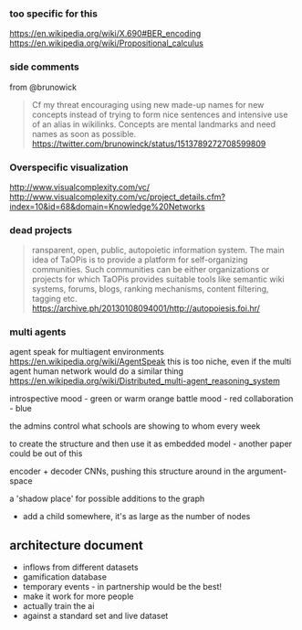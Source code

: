 ### too specific for this
https://en.wikipedia.org/wiki/X.690#BER_encoding
https://en.wikipedia.org/wiki/Propositional_calculus


### side comments
from @brunowick
> Cf my threat encouraging using new made-up names for new concepts instead of trying to form nice sentences and intensive use of an alias in wikilinks. 
> Concepts are mental landmarks and need names as soon as possible.
https://twitter.com/brunowinck/status/1513789272708599809

### Overspecific visualization
http://www.visualcomplexity.com/vc/
http://www.visualcomplexity.com/vc/project_details.cfm?index=10&id=68&domain=Knowledge%20Networks

### dead projects
> ransparent, open, public, autopoietic information system. The main idea of TaOPis is to provide a platform for self-organizing communities. Such communities can be either organizations or projects for which TaOPis provides suitable tools like semantic wiki systems, forums, blogs, ranking mechanisms, content filtering, tagging etc.
https://archive.ph/20130108094001/http://autopoiesis.foi.hr/


### multi agents
agent speak for multiagent environments
https://en.wikipedia.org/wiki/AgentSpeak
this is too niche, even if the multi agent human network would do a similar thing
https://en.wikipedia.org/wiki/Distributed_multi-agent_reasoning_system



introspective mood - green or warm orange
battle mood - red
collaboration - blue


the admins control what schools are showing to whom every week

to create the structure and then use it as embedded model - another paper could be out of this

encoder + decoder CNNs, pushing this structure around in the argument-space

a 'shadow place' for possible additions to the graph 
- add a child somewhere, it's as large as the number of nodes



## architecture document
- inflows from different datasets
- gamification database
- temporary events - in partnership would be the best!
- make it work for more people
- actually train the ai
- against a standard set and live dataset